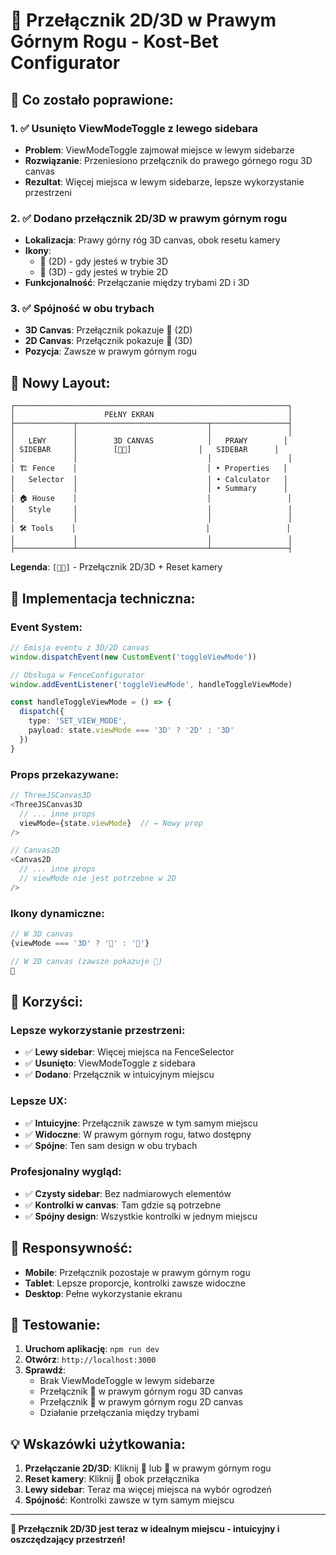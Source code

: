 # 🎯 Przełącznik 2D/3D w Prawym Górnym Rogu - Kost-Bet Configurator

## **🚀 Co zostało poprawione:**

### **1. ✅ Usunięto ViewModeToggle z lewego sidebara**
- **Problem**: ViewModeToggle zajmował miejsce w lewym sidebarze
- **Rozwiązanie**: Przeniesiono przełącznik do prawego górnego rogu 3D canvas
- **Rezultat**: Więcej miejsca w lewym sidebarze, lepsze wykorzystanie przestrzeni

### **2. ✅ Dodano przełącznik 2D/3D w prawym górnym rogu**
- **Lokalizacja**: Prawy górny róg 3D canvas, obok resetu kamery
- **Ikony**: 
  - 📐 (2D) - gdy jesteś w trybie 3D
  - 🎨 (3D) - gdy jesteś w trybie 2D
- **Funkcjonalność**: Przełączanie między trybami 2D i 3D

### **3. ✅ Spójność w obu trybach**
- **3D Canvas**: Przełącznik pokazuje 📐 (2D)
- **2D Canvas**: Przełącznik pokazuje 🎨 (3D)
- **Pozycja**: Zawsze w prawym górnym rogu

## **🎨 Nowy Layout:**

```
┌─────────────────────────────────────────────────────────────┐
│                    PEŁNY EKRAN                              │
├─────────────┬─────────────────────────────┬─────────────────┤
│             │                             │                 │
│   LEWY      │        3D CANVAS            │   PRAWY        │
│ SIDEBAR     │        [📐🎯]               │   SIDEBAR      │
│             │                             │                 │
│ 🏗️ Fence    │                             │ • Properties   │
│   Selector  │                             │ • Calculator   │
│             │                             │ • Summary      │
│ 🏠 House    │                             │                 │
│   Style     │                             │                 │
│             │                             │                 │
│ 🛠️ Tools    │                             │                 │
│             │                             │                 │
├─────────────┴─────────────────────────────┴─────────────────┤
```

**Legenda**: `[📐🎯]` - Przełącznik 2D/3D + Reset kamery

## **🔧 Implementacja techniczna:**

### **Event System:**
```typescript
// Emisja eventu z 3D/2D canvas
window.dispatchEvent(new CustomEvent('toggleViewMode'))

// Obsługa w FenceConfigurator
window.addEventListener('toggleViewMode', handleToggleViewMode)

const handleToggleViewMode = () => {
  dispatch({ 
    type: 'SET_VIEW_MODE', 
    payload: state.viewMode === '3D' ? '2D' : '3D' 
  })
}
```

### **Props przekazywane:**
```typescript
// ThreeJSCanvas3D
<ThreeJSCanvas3D
  // ... inne props
  viewMode={state.viewMode}  // ← Nowy prop
/>

// Canvas2D
<Canvas2D
  // ... inne props
  // viewMode nie jest potrzebne w 2D
/>
```

### **Ikony dynamiczne:**
```typescript
// W 3D canvas
{viewMode === '3D' ? '📐' : '🎨'}

// W 2D canvas (zawsze pokazuje 🎨)
🎨
```

## **🎯 Korzyści:**

### **Lepsze wykorzystanie przestrzeni:**
- ✅ **Lewy sidebar**: Więcej miejsca na FenceSelector
- ✅ **Usunięto**: ViewModeToggle z sidebara
- ✅ **Dodano**: Przełącznik w intuicyjnym miejscu

### **Lepsze UX:**
- ✅ **Intuicyjne**: Przełącznik zawsze w tym samym miejscu
- ✅ **Widoczne**: W prawym górnym rogu, łatwo dostępny
- ✅ **Spójne**: Ten sam design w obu trybach

### **Profesjonalny wygląd:**
- ✅ **Czysty sidebar**: Bez nadmiarowych elementów
- ✅ **Kontrolki w canvas**: Tam gdzie są potrzebne
- ✅ **Spójny design**: Wszystkie kontrolki w jednym miejscu

## **📱 Responsywność:**

- **Mobile**: Przełącznik pozostaje w prawym górnym rogu
- **Tablet**: Lepsze proporcje, kontrolki zawsze widoczne
- **Desktop**: Pełne wykorzystanie ekranu

## **🧪 Testowanie:**

1. **Uruchom aplikację**: `npm run dev`
2. **Otwórz**: `http://localhost:3000`
3. **Sprawdź**:
   - Brak ViewModeToggle w lewym sidebarze
   - Przełącznik 📐 w prawym górnym rogu 3D canvas
   - Przełącznik 🎨 w prawym górnym rogu 2D canvas
   - Działanie przełączania między trybami

## **💡 Wskazówki użytkowania:**

1. **Przełączanie 2D/3D**: Kliknij 📐 lub 🎨 w prawym górnym rogu
2. **Reset kamery**: Kliknij 🎯 obok przełącznika
3. **Lewy sidebar**: Teraz ma więcej miejsca na wybór ogrodzeń
4. **Spójność**: Kontrolki zawsze w tym samym miejscu

---

**🎉 Przełącznik 2D/3D jest teraz w idealnym miejscu - intuicyjny i oszczędzający przestrzeń!**



















